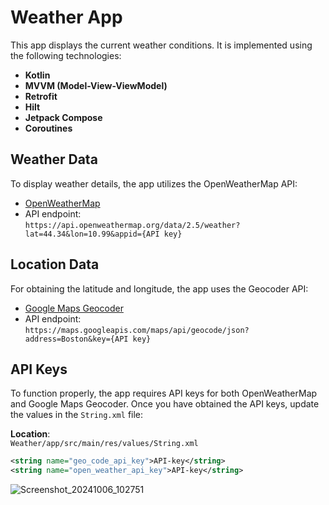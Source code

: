 # Weather App

This app displays the current weather conditions. It is implemented using the following technologies:

- **Kotlin**
- **MVVM (Model-View-ViewModel)**
- **Retrofit**
- **Hilt**
- **Jetpack Compose**
- **Coroutines**

## Weather Data
To display weather details, the app utilizes the OpenWeatherMap API:
- [OpenWeatherMap](https://openweathermap.org)
- API endpoint:  
  `https://api.openweathermap.org/data/2.5/weather?lat=44.34&lon=10.99&appid={API key}`

## Location Data
For obtaining the latitude and longitude, the app uses the Geocoder API:
- [Google Maps Geocoder](https://maps.googleapis.com/)
- API endpoint:  
  `https://maps.googleapis.com/maps/api/geocode/json?address=Boston&key={API key}`

## API Keys
To function properly, the app requires API keys for both OpenWeatherMap and Google Maps Geocoder. Once you have obtained the API keys, update the values in the `String.xml` file:

**Location**:  
`Weather/app/src/main/res/values/String.xml`

```xml
<string name="geo_code_api_key">API-key</string>
<string name="open_weather_api_key">API-key</string>
```

![Screenshot_20241006_102751](https://github.com/user-attachments/assets/9179a2cc-794f-4510-b1f4-89649643a6c1)
